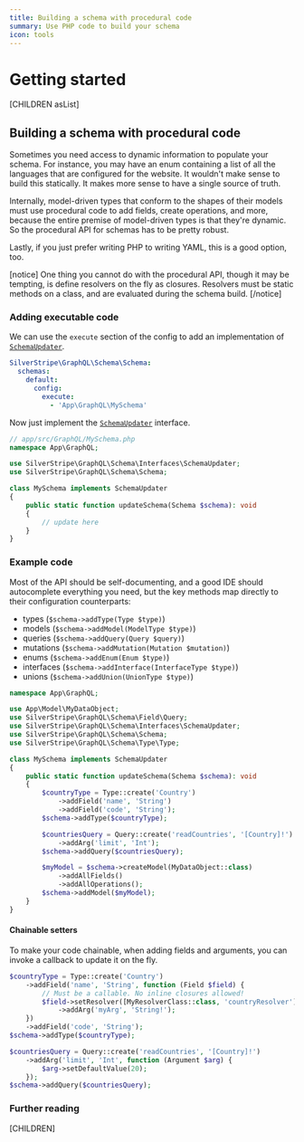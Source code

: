 ```yaml
---
title: Building a schema with procedural code
summary: Use PHP code to build your schema
icon: tools
---
```


# Getting started

[CHILDREN asList]

## Building a schema with procedural code

Sometimes you need access to dynamic information to populate your schema. For instance, you
may have an enum containing a list of all the languages that are configured for the website. It
wouldn't make sense to build this statically. It makes more sense to have a single source
of truth.

Internally, model-driven types that conform to the shapes of their models must use procedural
code to add fields, create operations, and more, because the entire premise of model-driven
types is that they're dynamic. So the procedural API for schemas has to be pretty robust.

Lastly, if you just prefer writing PHP to writing YAML, this is a good option, too.

[notice]
One thing you cannot do with the procedural API, though it may be tempting, is define resolvers
on the fly as closures. Resolvers must be static methods on a class, and are evaluated during
the schema build.
[/notice]

### Adding executable code

We can use the `execute` section of the config to add an implementation of [`SchemaUpdater`](api:SilverStripe\GraphQL\Schema\Interfaces\SchemaUpdater).

```yml
SilverStripe\GraphQL\Schema\Schema:
  schemas:
    default:
      config:
        execute:
          - 'App\GraphQL\MySchema'
```

Now just implement the [`SchemaUpdater`](api:SilverStripe\GraphQL\Schema\Interfaces\SchemaUpdater) interface.

```php
// app/src/GraphQL/MySchema.php
namespace App\GraphQL;

use SilverStripe\GraphQL\Schema\Interfaces\SchemaUpdater;
use SilverStripe\GraphQL\Schema\Schema;

class MySchema implements SchemaUpdater
{
    public static function updateSchema(Schema $schema): void
    {
        // update here
    }
}
```

### Example code

Most of the API should be self-documenting, and a good IDE should autocomplete everything you
need, but the key methods map directly to their configuration counterparts:

- types (`$schema->addType(Type $type)`)
- models (`$schema->addModel(ModelType $type)`)
- queries (`$schema->addQuery(Query $query)`)
- mutations (`$schema->addMutation(Mutation $mutation)`)
- enums (`$schema->addEnum(Enum $type)`)
- interfaces (`$schema->addInterface(InterfaceType $type)`)
- unions (`$schema->addUnion(UnionType $type)`)

```php
namespace App\GraphQL;

use App\Model\MyDataObject;
use SilverStripe\GraphQL\Schema\Field\Query;
use SilverStripe\GraphQL\Schema\Interfaces\SchemaUpdater;
use SilverStripe\GraphQL\Schema\Schema;
use SilverStripe\GraphQL\Schema\Type\Type;

class MySchema implements SchemaUpdater
{
    public static function updateSchema(Schema $schema): void
    {
        $countryType = Type::create('Country')
            ->addField('name', 'String')
            ->addField('code', 'String');
        $schema->addType($countryType);

        $countriesQuery = Query::create('readCountries', '[Country]!')
            ->addArg('limit', 'Int');
        $schema->addQuery($countriesQuery);

        $myModel = $schema->createModel(MyDataObject::class)
            ->addAllFields()
            ->addAllOperations();
        $schema->addModel($myModel);
    }
}
```

#### Chainable setters

To make your code chainable, when adding fields and arguments, you can invoke a callback
to update it on the fly.

```php
$countryType = Type::create('Country')
    ->addField('name', 'String', function (Field $field) {
        // Must be a callable. No inline closures allowed!
        $field->setResolver([MyResolverClass::class, 'countryResolver'])
            ->addArg('myArg', 'String!');
    })
    ->addField('code', 'String');
$schema->addType($countryType);

$countriesQuery = Query::create('readCountries', '[Country]!')
    ->addArg('limit', 'Int', function (Argument $arg) {
        $arg->setDefaultValue(20);
    });
$schema->addQuery($countriesQuery);
```

### Further reading

[CHILDREN]

